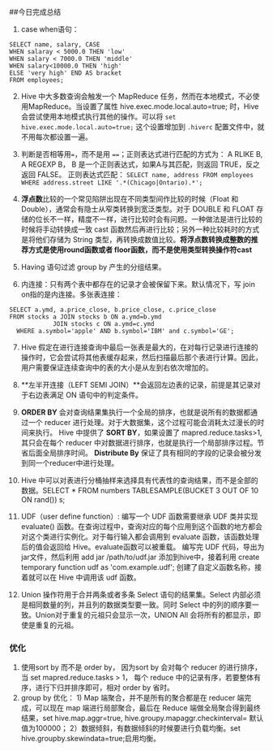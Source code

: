 ##今日完成总结
1. case when语句： 
  ``` 
SELECT name, salary, CASE 
  WHEN salaray < 5000.0 THEN 'low' 
  WHEN salary < 7000.0 THEN 'middle' 
  WHEN salary<10000.0 THEN 'high' 
  ELSE 'very high' END AS bracket 
  FROM employees; 
  ```

2. Hive 中大多数查询会触发一个 MapReduce 任务，然而在本地模式，不必使用MapReduce。当设置了属性 hive.exec.mode.local.auto=true; 时，Hive 会尝试使用本地模式执行其他的操作。可以将 `set hive.exec.mode.local.auto=true;` 这个设置增加到 `.hiverc` 配置文件中，就不用每次都设置一遍。
3. 判断是否相等用`=`，而不是用 `==`；正则表达式进行匹配的方式为： A RLIKE B, A REGEXP B， B 是一个正则表达式，如果A与其匹配，则返回 TRUE，反之返回 FALSE。 正则表达式匹配： `SELECT name, address FROM employees WHERE address.street LIKE '.*(Chicago|Ontario).*';`
4. **浮点数**比较的一个常见陷阱出现在不同类型间作比较的时候（Float 和 Double），通常会有隐士从窄类转换到宽泛类型。对于 DOUBLE 和 FLOAT 存储的位长不一样，精度不一样，进行比较时会有问题。一种做法是进行比较的时候将手动转换成一致 cast 函数然后再进行比较；另外一种比较耗时的方式是将他们存储为 String 类型，再转换成数值比较。**将浮点数转换成整数的推荐方式是使用round函数或者 floor函数，而不是使用类型转换操作符cast**
5. Having 语句过滤 group by 产生的分组结果。

6. 内连接：只有两个表中都存在的记录才会被保留下来。默认情况下，写 join on指的是内连接。多张表连接：

  ```
  SELECT a.ymd, a.price_close, b.price_close, c.price_close
  FROM stocks a JOIN stocks b ON a.ymd=b.ymd
              JOIN stocks c ON a.ymd=c.ymd
    WHERE a.symbol='apple' AND b.symbol='IBM' and c.symbol='GE';
  ```

7. Hive 假定在进行连接查询中最后一张表是最大的，在对每行记录进行连接的操作时，它会尝试将其他表缓存起来，然后扫描最后那个表进行计算。因此，用户需要保证连续查询中的表的大小是从左到右依次增加的。
8. **左半开连接（LEFT SEMI JOIN）**会返回左边表的记录，前提是其记录对于右边表满足 ON 语句中的判定条件。
9. **ORDER BY** 会对查询结果集执行一个全局的排序，也就是说所有的数据都通过一个 reducer 进行处理。对于大数据集，这个过程可能会消耗太过漫长的时间来执行。 Hive 中提供了 **SORT BY**，如果设置了 mapred.reduce.tasks>1, 其只会在每个 reducer 中对数据进行排序，也就是执行一个局部排序过程。节省后面全局排序时间。 **Distribute By** 保证了具有相同的字段的记录会被分发到同一个reducer中进行处理。

10. Hive 中可以对表进行分桶抽样来选择具有代表性的查询结果，而不是全部的数据。SELECT * FROM numbers TABLESAMPLE(BUCKET 3 OUT OF 10 ON rand()) s;
11. UDF（user define function）: 编写一个 UDF 函数需要继承 UDF 类并实现 evaluate() 函数。在查询过程中，查询对应的每个应用到这个函数的地方都会对这个类进行实例化。对于每行输入都会调用到 evaluate 函数，该函数处理后的值会返回给 Hive。evaluate函数可以被重载。 编写完 UDF 代码，导出为jar文件，然后利用 add jar /path/to/udf.jar 添加到hive中，接着利用 create temporary function udf as 'com.example.udf'; 创建了自定义函数名称，接着就可以在 Hive 中调用该 udf 函数。
12. Union 操作符用于合并两条或者多条 Select 语句的结果集。Select 内部必须是相同数量的列，并且列的数据类型要一致。同时 Select 中的列的顺序要一致。Union对于重复的元祖只会显示一次，UNION All 会将所有的都显示，即使是重复的元祖。

### 优化
1. 使用sort by 而不是 order by， 因为sort by 会对每个 reducer 的进行排序，当 set mapred.reduce.tasks > 1， 每个 reduce 中的记录有序，若要整体有序，进行下归并排序即可，相对 order by 省时。
2. group by 优化： 1) Map 端聚合，并不是所有的聚合都是在 reducer 端完成，可以现在 map 端进行局部聚合，最后在 Reduce 端做全局聚合得到最终结果，set hive.map.aggr=true, hive.groupy.mapaggr.checkinterval=<numbers> 默认值为100000； 2）数据倾斜，有数据倾斜的时候要进行负载均衡。set hive.groupby.skewindata=true;启用均衡。
